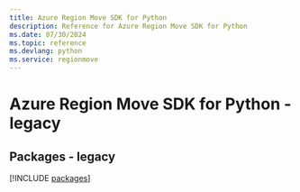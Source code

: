 ```yaml
---
title: Azure Region Move SDK for Python
description: Reference for Azure Region Move SDK for Python
ms.date: 07/30/2024
ms.topic: reference
ms.devlang: python
ms.service: regionmove
---
```

# Azure Region Move SDK for Python - legacy
## Packages - legacy
[!INCLUDE [packages](region-move-index.md)]